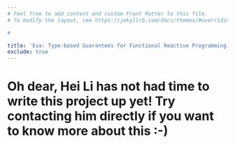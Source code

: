 ```yaml
---
# Feel free to add content and custom Front Matter to this file.
# To modify the layout, see https://jekyllrb.com/docs/themes/#overriding-theme-defaults

#

title: 'Eva: Type-based Guarantees for Functional Reactive Programming'
exclude: true
---
```


# Oh dear, Hei Li has not had time to write this project up yet! Try contacting him directly if you want to know more about this :-)